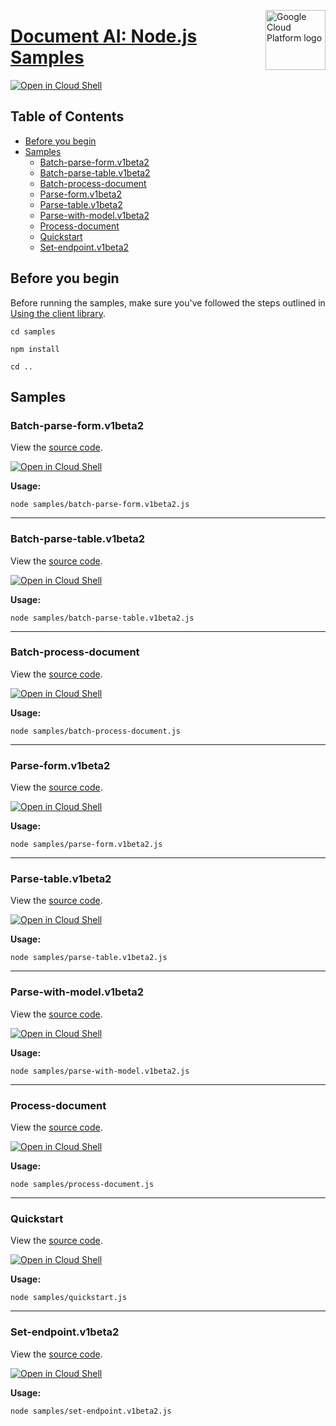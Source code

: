 [//]: # "This README.md file is auto-generated, all changes to this file will be lost."
[//]: # "To regenerate it, use `python -m synthtool`."
<img src="https://avatars2.githubusercontent.com/u/2810941?v=3&s=96" alt="Google Cloud Platform logo" title="Google Cloud Platform" align="right" height="96" width="96"/>

# [Document AI: Node.js Samples](https://github.com/googleapis/nodejs-document-ai)

[![Open in Cloud Shell][shell_img]][shell_link]



## Table of Contents

* [Before you begin](#before-you-begin)
* [Samples](#samples)
  * [Batch-parse-form.v1beta2](#batch-parse-form.v1beta2)
  * [Batch-parse-table.v1beta2](#batch-parse-table.v1beta2)
  * [Batch-process-document](#batch-process-document)
  * [Parse-form.v1beta2](#parse-form.v1beta2)
  * [Parse-table.v1beta2](#parse-table.v1beta2)
  * [Parse-with-model.v1beta2](#parse-with-model.v1beta2)
  * [Process-document](#process-document)
  * [Quickstart](#quickstart)
  * [Set-endpoint.v1beta2](#set-endpoint.v1beta2)

## Before you begin

Before running the samples, make sure you've followed the steps outlined in
[Using the client library](https://github.com/googleapis/nodejs-document-ai#using-the-client-library).

`cd samples`

`npm install`

`cd ..`

## Samples



### Batch-parse-form.v1beta2

View the [source code](https://github.com/googleapis/nodejs-document-ai/blob/main/samples/batch-parse-form.v1beta2.js).

[![Open in Cloud Shell][shell_img]](https://console.cloud.google.com/cloudshell/open?git_repo=https://github.com/googleapis/nodejs-document-ai&page=editor&open_in_editor=samples/batch-parse-form.v1beta2.js,samples/README.md)

__Usage:__


`node samples/batch-parse-form.v1beta2.js`


-----




### Batch-parse-table.v1beta2

View the [source code](https://github.com/googleapis/nodejs-document-ai/blob/main/samples/batch-parse-table.v1beta2.js).

[![Open in Cloud Shell][shell_img]](https://console.cloud.google.com/cloudshell/open?git_repo=https://github.com/googleapis/nodejs-document-ai&page=editor&open_in_editor=samples/batch-parse-table.v1beta2.js,samples/README.md)

__Usage:__


`node samples/batch-parse-table.v1beta2.js`


-----




### Batch-process-document

View the [source code](https://github.com/googleapis/nodejs-document-ai/blob/main/samples/batch-process-document.js).

[![Open in Cloud Shell][shell_img]](https://console.cloud.google.com/cloudshell/open?git_repo=https://github.com/googleapis/nodejs-document-ai&page=editor&open_in_editor=samples/batch-process-document.js,samples/README.md)

__Usage:__


`node samples/batch-process-document.js`


-----




### Parse-form.v1beta2

View the [source code](https://github.com/googleapis/nodejs-document-ai/blob/main/samples/parse-form.v1beta2.js).

[![Open in Cloud Shell][shell_img]](https://console.cloud.google.com/cloudshell/open?git_repo=https://github.com/googleapis/nodejs-document-ai&page=editor&open_in_editor=samples/parse-form.v1beta2.js,samples/README.md)

__Usage:__


`node samples/parse-form.v1beta2.js`


-----




### Parse-table.v1beta2

View the [source code](https://github.com/googleapis/nodejs-document-ai/blob/main/samples/parse-table.v1beta2.js).

[![Open in Cloud Shell][shell_img]](https://console.cloud.google.com/cloudshell/open?git_repo=https://github.com/googleapis/nodejs-document-ai&page=editor&open_in_editor=samples/parse-table.v1beta2.js,samples/README.md)

__Usage:__


`node samples/parse-table.v1beta2.js`


-----




### Parse-with-model.v1beta2

View the [source code](https://github.com/googleapis/nodejs-document-ai/blob/main/samples/parse-with-model.v1beta2.js).

[![Open in Cloud Shell][shell_img]](https://console.cloud.google.com/cloudshell/open?git_repo=https://github.com/googleapis/nodejs-document-ai&page=editor&open_in_editor=samples/parse-with-model.v1beta2.js,samples/README.md)

__Usage:__


`node samples/parse-with-model.v1beta2.js`


-----




### Process-document

View the [source code](https://github.com/googleapis/nodejs-document-ai/blob/main/samples/process-document.js).

[![Open in Cloud Shell][shell_img]](https://console.cloud.google.com/cloudshell/open?git_repo=https://github.com/googleapis/nodejs-document-ai&page=editor&open_in_editor=samples/process-document.js,samples/README.md)

__Usage:__


`node samples/process-document.js`


-----




### Quickstart

View the [source code](https://github.com/googleapis/nodejs-document-ai/blob/main/samples/quickstart.js).

[![Open in Cloud Shell][shell_img]](https://console.cloud.google.com/cloudshell/open?git_repo=https://github.com/googleapis/nodejs-document-ai&page=editor&open_in_editor=samples/quickstart.js,samples/README.md)

__Usage:__


`node samples/quickstart.js`


-----




### Set-endpoint.v1beta2

View the [source code](https://github.com/googleapis/nodejs-document-ai/blob/main/samples/set-endpoint.v1beta2.js).

[![Open in Cloud Shell][shell_img]](https://console.cloud.google.com/cloudshell/open?git_repo=https://github.com/googleapis/nodejs-document-ai&page=editor&open_in_editor=samples/set-endpoint.v1beta2.js,samples/README.md)

__Usage:__


`node samples/set-endpoint.v1beta2.js`






[shell_img]: https://gstatic.com/cloudssh/images/open-btn.png
[shell_link]: https://console.cloud.google.com/cloudshell/open?git_repo=https://github.com/googleapis/nodejs-document-ai&page=editor&open_in_editor=samples/README.md
[product-docs]: https://cloud.google.com/document-ai
